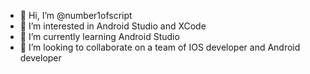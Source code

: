 - 👋 Hi, I’m @number1ofscript
- 👀 I’m interested in Android Studio and XCode
- 🌱 I’m currently learning Android Studio
- 💞️ I’m looking to collaborate on a team of IOS developer and Android developer
